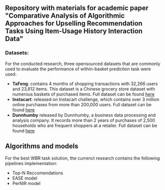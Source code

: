 ## Repository with materials for academic paper "Comparative Analysis of Algorithmic Approaches for Upselling Recommendation Tasks Using Item-Usage History Interaction Data" 


### Datasets:
For the conducted research, three opensourced datasets that are commonly used to evaluate the performance of within-basket prediction task were used: 
- **TaFeng**: contains 4 months of shopping transactions with 32,266 users and 23,812 items. This dataset is a Chinese grocery store dataset with numerous baskets of purchased items. Full dataset can be found [here](https://www.kaggle.com/datasets/chiranjivdas09/ta-feng-grocery-dataset) 
- **Instacart**: released on Instacart challenge, which contains over 3 million online purchases from more than 200,000 users. Full dataset can be found [here](https://www.kaggle.com/c/instacart-market-basket-analysis/data) 
- **Dunnhumby** released by Dunnhumby, a business data processing and analysis company. It records more than 2 years of purchases of 2,500 households who are frequent shoppers at a retailer. Full dataset can be found [here](https://www.dunnhumby.com/source-files)

## Algorithms and models
For the best WBR task solution, the currenct research contains the following pipelines implementation: 
- Top-N Reccomendations
- EASE model
- PerNIR model





